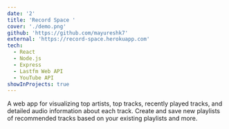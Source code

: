 ```yaml
---
date: '2'
title: 'Record Space '
cover: './demo.png'
github: 'https://github.com/mayureshk7'
external: 'https://record-space.herokuapp.com'
tech:
  - React
  - Node.js
  - Express
  - Lastfm Web API
  - YouTube API
showInProjects: true
---
```


A web app for visualizing top artists, top tracks, recently played tracks, and detailed audio information about each track. Create and save new playlists of recommended tracks based on your existing playlists and more.
